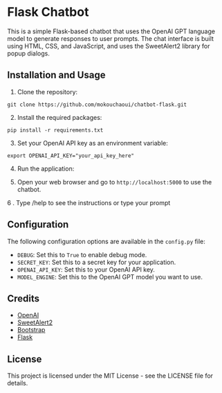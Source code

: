 # Flask Chatbot

This is a simple Flask-based chatbot that uses the OpenAI GPT language model to generate responses to user prompts. The chat interface is built using HTML, CSS, and JavaScript, and uses the SweetAlert2 library for popup dialogs.

## Installation and Usage

1. Clone the repository:
```
git clone https://github.com/mokouchaoui/chatbot-flask.git
```

2. Install the required packages:
```shell
pip install -r requirements.txt
```

3. Set your OpenAI API key as an environment variable:
```
export OPENAI_API_KEY="your_api_key_here"
```

4. Run the application:


5. Open your web browser and go to `http://localhost:5000` to use the chatbot.

6 . Type /help to see the instructions or type your prompt

## Configuration

The following configuration options are available in the `config.py` file:

- `DEBUG`: Set this to `True` to enable debug mode.
- `SECRET_KEY`: Set this to a secret key for your application.
- `OPENAI_API_KEY`: Set this to your OpenAI API key.
- `MODEL_ENGINE`: Set this to the OpenAI GPT model you want to use.

## Credits

- [OpenAI](https://openai.com/)
- [SweetAlert2](https://sweetalert2.github.io/)
- [Bootstrap](https://getbootstrap.com/)
- [Flask](https://flask.palletsprojects.com/)

## License

This project is licensed under the MIT License - see the LICENSE file for details.

